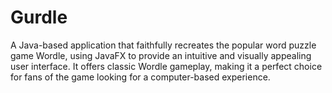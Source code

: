 # Gurdle
A Java-based application that faithfully recreates the popular word puzzle game Wordle, using JavaFX to provide an intuitive and visually appealing user interface. It offers classic Wordle gameplay, making it a perfect choice for fans of the game looking for a computer-based experience.
